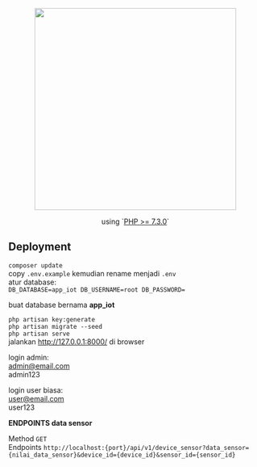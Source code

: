 <p align="center"><img src="https://res.cloudinary.com/dtfbvvkyp/image/upload/v1566331377/laravel-logolockup-cmyk-red.svg" width="400"></p>

<p align="center">
using `<a href="https://www.php.net/downloads.php">PHP >= 7.3.0</a>`
</p>

## Deployment

`composer update`<br>
copy `.env.example` kemudian rename menjadi `.env`<br>
atur database:<br>
`DB_DATABASE=app_iot
DB_USERNAME=root
DB_PASSWORD=`

buat database bernama <b>app_iot</b><br>

`php artisan key:generate`<br>
`php artisan migrate --seed`<br>
`php artisan serve`<br>
jalankan http://127.0.0.1:8000/ di browser<br>

login admin:<br>
admin@email.com<br>
admin123<br>

login user biasa:<br>
user@email.com<br>
user123<br>


**ENDPOINTS data sensor**

Method `GET` <br>
Endpoints `http://localhost:{port}/api/v1/device_sensor?data_sensor={nilai_data_sensor}&device_id={device_id}&sensor_id={sensor_id}`
